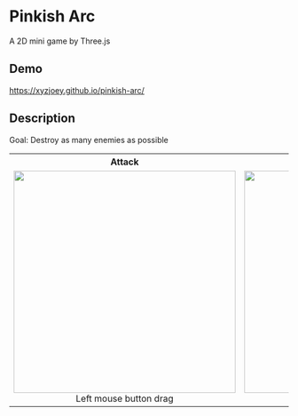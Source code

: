 # Pinkish Arc
A 2D mini game by Three.js

## Demo
https://xyzjoey.github.io/pinkish-arc/

## Description
Goal: Destroy as many enemies as possible

<table>
<tr>
<th>Attack</th>
<th>Just Guard</th>
</tr>
<tr>
<td align="center"><img src="screenshot\attack.gif" height="400"><br/>Left mouse button drag</td>
<td align="center"><img src="screenshot\guard.gif" height="400"><br/>Right click</td>
</tr>
</table>